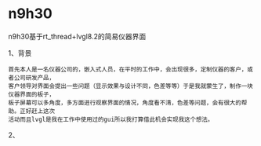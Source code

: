 # n9h30




n9h30基于rt_thread+lvgl8.2的简易仪器界面

1、背景

    首先本人是一名仪器公司的，嵌入式人员，在平时的工作中，会出现很多，定制仪器的客户，或者公司研发产品，
    客户领导对界面会提出一些问题（显示效果与设计不同，色差等等）于是我就蒙生了，制作一块仪器界面的板子，
    板子屏幕可以多角度，多方面进行观察界面的情况，角度看不清，色差等问题，会有很大的帮助。正好赶上这次
    活动而且lvgl是我在工作中使用过的gui所以我打算借此机会实现我这个想法。

2、
